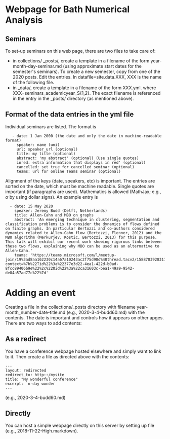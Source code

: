 # Webpage for Bath Numerical Analysis 

## Seminars
To set-up seminars on this web page, there are two files to take care of:
- in collections/ _posts/, create a template in a filename of the form year-month-day-seminar.md (using  approximate start dates for the semester's seminars). To create a new semester, copy from one of the 2020 posts. Edit the entries. In datafile=site.data.XXX, XXX is the name of  the following file.
- in _data/, create a template in a filename of the form XXX.yml. where XXX=seminars_academicyear_S{1,2}. The exact filename is referenced in the entry in the _posts/ directory (as mentioned above).

## Format of the data entries in the yml file

Individual seminars are listed. The format is
       
       - date: 1 Jan 2000 (the date and only the date in machine-readable format)
         speaker: name (uni)
         url: speaker_url (optional)
         title: my title (optional) 
         abstract: 'my abstract' (optional) (Use single quotes)
         inred: extra information that displays in red' (optional)
         cancelled: set true for cancelled seminar (optional)
         teams: url for online Teams seminar (optional)

Alignment of the keys (date, speakers, etc) is important. The entries are sorted on the date, which must be machine readable. Single quotes are important (if paragraphs are used). Mathematics is allowed (MathJax; e.g.,  $\alpha$ by using dollar signs).
An example entry is

      - date: 15 May 2020
        speaker: Jeremy Budd (Delft, Netherlands)
        title: Allen-Cahn and MBO on graphs 
        abstract: 'An emerging technique in clustering, segmentation and classification problems is to consider the dynamics of flows defined on finite graphs. In particular Bertozzi and co-authors considered dynamics related to Allen-Cahn flow (Bertozzi, Flenner, 2012) and the MBO algorithm (Merkurjev, Kostic, Bertozzi, 2013) for this purpose. This talk will exhibit our recent work showing rigorous links between these two flows, explaining why MBO can be used as an alternative to Allen-Cahn.'
        teams: 'https://teams.microsoft.com/l/meetup-join/19%3ad8aa162230c14a67a10243ac2f75d98d%40thread.tacv2/1588783928311?context=%7b%22Tid%22%3a%22377e3d22-4ea1-422d-b0ad-8fcc89406b9e%22%2c%22Oid%22%3a%22ca31603c-bea1-49a9-9542-de84a57ad77c%22%7d'

# Adding an event

Creating a file in the collections/_posts directory with filename year-month_number-date-title.md (e.g., 2020-3-4-budd60.md) with the contents. The date is important and controls how it appears on other apges. There are two ways to add contents:

## As a redirect
You have a conference webpage hosted elsewhere and simply want to link to it. Then create a file as directed above with the contents:

    ---
    layout: redirected
    redirect_to: http::/mysite
    title: "My wonderful conference"
    excerpt:  n-day wonder
    ---
(e.g., 2020-3-4-budd60.md)

## Directly
You can host a simple webpage directly on this server by setting up file (e.g., 2018-11-22-High.markdown). 
